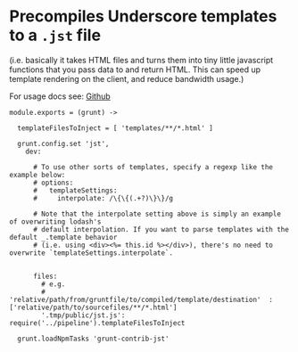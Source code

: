 
# Precompiles Underscore templates to a `.jst` file

(i.e. basically it takes HTML files and turns them into tiny little
 javascript functions that you pass data to and return HTML. This can
 speed up template rendering on the client, and reduce bandwidth usage.)

For usage docs see: [Github](https://github.com/gruntjs/grunt-contrib-jst)

    module.exports = (grunt) ->

      templateFilesToInject = [ 'templates/**/*.html' ]

      grunt.config.set 'jst',
        dev:

          # To use other sorts of templates, specify a regexp like the example below:
          # options:
          #   templateSettings:
          #     interpolate: /\{\{(.+?)\}\}/g

          # Note that the interpolate setting above is simply an example of overwriting lodash's
          # default interpolation. If you want to parse templates with the default _.template behavior
          # (i.e. using <div><%= this.id %></div>), there's no need to overwrite `templateSettings.interpolate`.


          files:
            # e.g.
            # 'relative/path/from/gruntfile/to/compiled/template/destination'  : ['relative/path/to/sourcefiles/**/*.html']
            '.tmp/public/jst.js': require('../pipeline').templateFilesToInject

      grunt.loadNpmTasks 'grunt-contrib-jst'
